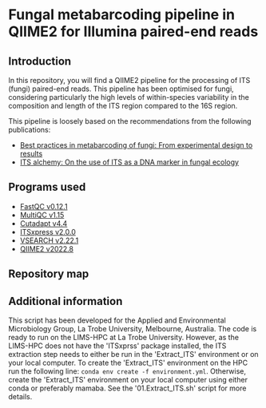 # Fungal metabarcoding pipeline in QIIME2 for Illumina paired-end reads

## Introduction

In this repository, you will find a QIIME2 pipeline for the processing of ITS (fungi) paired-end reads. This pipeline has been optimised for fungi, considering particularly the high levels of within-species variability in the composition and length of the ITS region compared to the 16S region.

This pipeline is loosely based on the recommendations from the following publications:
 - [Best practices in metabarcoding of fungi: From experimental design to results](https://onlinelibrary.wiley.com/doi/full/10.1111/mec.16460)
 - [ITS alchemy: On the use of ITS as a DNA marker in fungal ecology](https://www.sciencedirect.com/science/article/pii/S175450482300051X)

## Programs used
 - [FastQC v0.12.1](https://github.com/s-andrews/FastQC)
 - [MultiQC v1.15](https://github.com/s-andrews/FastQC)
 - [Cutadapt v4.4](https://cutadapt.readthedocs.io/en/stable/)
 - [ITSxpress v2.0.0](https://github.com/USDA-ARS-GBRU/itsxpress)
 - [VSEARCH v2.22.1](https://github.com/torognes/vsearch)
 - [QIIME2 v2022.8](https://qiime2.org/)

## Repository map

## Additional information

This script has been developed for the Applied and Environmental Microbiology Group, La Trobe University, Melbourne, Australia. The code is ready to run on the LIMS-HPC at La Trobe University. However, as the LIMS-HPC does not have the 'ITSxprss' package installed, the ITS extraction step needs to either be run in the 'Extract_ITS' environment or on your local computer. To create the 'Extract_ITS' environment on the HPC run the following line: `conda env create -f environment.yml`. Otherwise, create the 'Extract_ITS' environment on your local computer using either conda or preferably mamaba. See the '01.Extract_ITS.sh' script for more details.